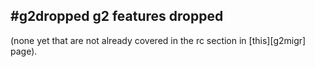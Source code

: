 ## #g2dropped g2 features dropped

(none yet that are not already covered in the rc section in [this][g2migr]
page).
